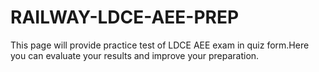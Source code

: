 # RAILWAY-LDCE-AEE-PREP
This page will provide practice test of LDCE AEE exam in quiz form.Here you can evaluate your results and improve your preparation.
